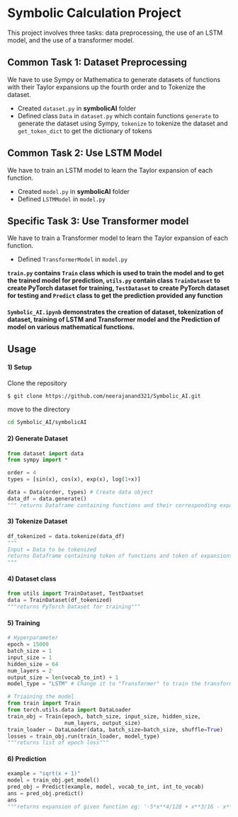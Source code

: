 # Symbolic Calculation Project

This project involves three tasks: data preprocessing, the use of an LSTM model, and the use of a transformer model.

## Common Task 1: Dataset Preprocessing

We have to use Sympy or Mathematica to generate datasets of functions with their Taylor expansions up the fourth order and to Tokenize the dataset.

- Created `dataset.py` in **symbolicAI** folder 
- Defined class `Data` in `dataset.py` which contain functions `generate` to generate the dataset using Sympy, `tokenize` to tokenize the dataset and `get_token_dict` to get the dictionary of tokens

## Common Task 2: Use LSTM Model

We have to train an LSTM model to learn the Taylor expansion of each function.

- Created `model.py` in **symbolicAI** folder
- Defined `LSTMModel` in `model.py` 

## Specific Task 3: Use Transformer model

We have to train a Transformer  model to learn the Taylor expansion of each function.

- Defined `TransformerModel` in `model.py`

**`train.py` contains `Train` class which is used to train the model and to get the trained model for prediction, `utils.py` contain class `TrainDataset` to create PyTorch dataset for training, `TestDataset` to create PyTorch dataset for testing and `Predict` class to get the prediction provided any function**

#### `Symbolic_AI.ipynb` demonstrates the creation of dataset, tokenization of dataset, training of LSTM and Transformer model and the Prediction of model on various mathematical functions.

## Usage

#### 1) Setup
Clone the repository 
```bash
$ git clone https://github.com/neerajanand321/Symbolic_AI.git
```
move to the directory
```bash
cd Symbolic_AI/symbolicAI
```

#### 2) Generate Dataset 
```python
from dataset import data
from sympy import *

order = 4
types = [sin(x), cos(x), exp(x), log(1+x)]

data = Data(order, types) # Create data object
data_df = data.generate()
""" returns Dataframe containing functions and their corresponding expansion"""
```

#### 3) Tokenize Dataset
```python
df_tokenized = data.tokenize(data_df) 
""" 
Input = Data to be tokenized 
returns Dataframe containing token of functions and token of expansions
"""
```

#### 4) Dataset class
```python
from utils import TrainDataset, TestDaatset
data = TrainDataset(df_tokenized)
"""returns PyTorch Dataset for training"""
```

#### 5) Training
```python
# Hyperparameter
epoch = 15000
batch_size = 1
input_size = 1
hidden_size = 64
num_layers = 2
output_size = len(vocab_to_int) + 1
model_type = "LSTM" # Change it to "Transformer" to train the transformer model

# Triaining the model
from train import Train
from torch.utils.data import DataLoader
train_obj = Train(epoch, batch_size, input_size, hidden_size, 
                  num_layers, output_size)
train_loader = DataLoader(data, batch_size=batch_size, shuffle=True)
losses = train_obj.run(train_loader, model_type)
"""returns list of epoch loss"""
```

#### 6) Prediction
```python
example = "sqrt(x + 1)"
model = train_obj.get_model()
pred_obj = Predict(example, model, vocab_to_int, int_to_vocab)
ans = pred_obj.predict()
ans
"""returns expansion of given function eg: '-5*x**4/128 + x**3/16 - x**2/8 + x/2 + 1'"""
```

